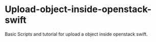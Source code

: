 # Upload-object-inside-openstack-swift
Basic Scripts and tutorial for upload a object inside openstack swift.
